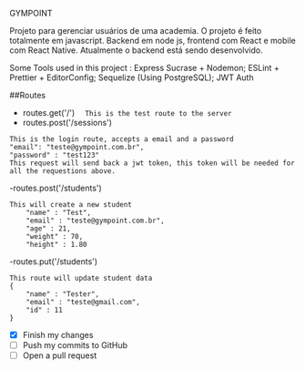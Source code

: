 GYMPOINT 

Projeto para gerenciar usuários de uma academia.
O projeto é feito totalmente em javascript.
Backend em node js, frontend com React e mobile com React Native.
Atualmente o backend está sendo desenvolvido.

Some Tools used in this project : 
Express
Sucrase + Nodemon;
ESLint + Prettier + EditorConfig;
Sequelize (Using PostgreSQL);
JWT Auth


##Routes
- routes.get('/') 
```  This is the test route to the server``` 
- routes.post('/sessions')
``` 
This is the login route, accepts a email and a password
"email": "teste@gympoint.com.br",
"password" : "test123"
This request will send back a jwt token, this token will be needed for all the requestions above.
 ```
-routes.post('/students')
```
This will create a new student
	"name" : "Test",
	"email" : "teste@gympoint.com.br",
	"age" : 21,
	"weight" : 70,
	"height" : 1.80
```

-routes.put('/students')
```
This route will update student data 
{
	"name" : "Tester",
	"email" : "teste@gmail.com",
	"id" : 11
}
```

- [x] Finish my changes
- [ ] Push my commits to GitHub
- [ ] Open a pull request
